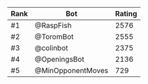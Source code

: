 Rank|Bot|Rating
---|---|---
#1|@RaspFish|2576
#2|@ToromBot|2555
#3|@colinbot|2375
#4|@OpeningsBot|2136
#5|@MinOpponentMoves|729
